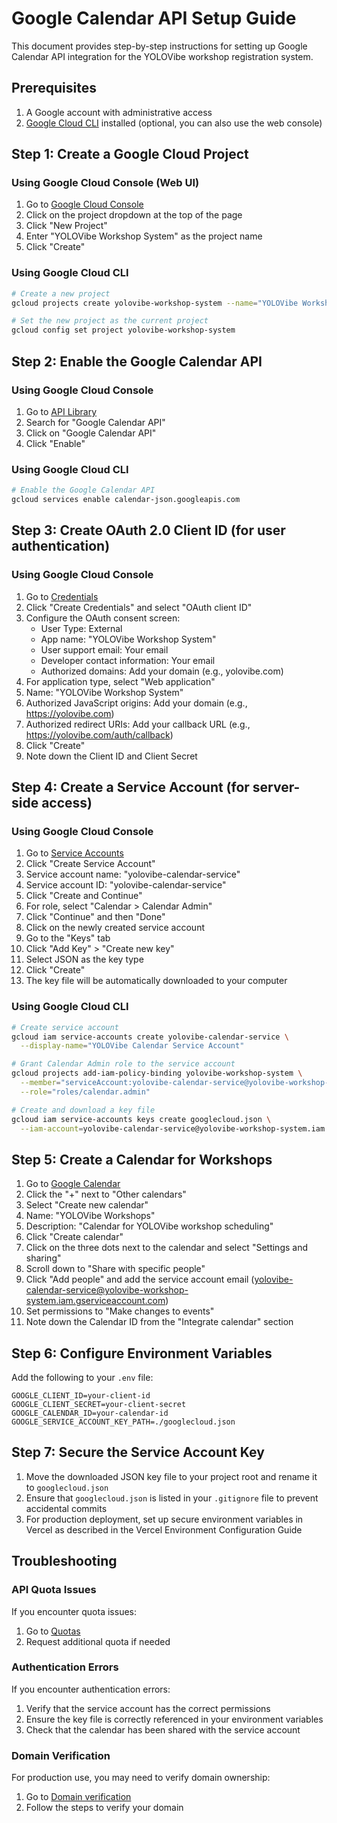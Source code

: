 # Google Calendar API Setup Guide

This document provides step-by-step instructions for setting up Google Calendar API integration for the YOLOVibe workshop registration system.

## Prerequisites

1. A Google account with administrative access
2. [Google Cloud CLI](https://cloud.google.com/sdk/docs/install) installed (optional, you can also use the web console)

## Step 1: Create a Google Cloud Project

### Using Google Cloud Console (Web UI)

1. Go to [Google Cloud Console](https://console.cloud.google.com/)
2. Click on the project dropdown at the top of the page
3. Click "New Project"
4. Enter "YOLOVibe Workshop System" as the project name
5. Click "Create"

### Using Google Cloud CLI

```bash
# Create a new project
gcloud projects create yolovibe-workshop-system --name="YOLOVibe Workshop System"

# Set the new project as the current project
gcloud config set project yolovibe-workshop-system
```

## Step 2: Enable the Google Calendar API

### Using Google Cloud Console

1. Go to [API Library](https://console.cloud.google.com/apis/library)
2. Search for "Google Calendar API"
3. Click on "Google Calendar API"
4. Click "Enable"

### Using Google Cloud CLI

```bash
# Enable the Google Calendar API
gcloud services enable calendar-json.googleapis.com
```

## Step 3: Create OAuth 2.0 Client ID (for user authentication)

### Using Google Cloud Console

1. Go to [Credentials](https://console.cloud.google.com/apis/credentials)
2. Click "Create Credentials" and select "OAuth client ID"
3. Configure the OAuth consent screen:
   - User Type: External
   - App name: "YOLOVibe Workshop System"
   - User support email: Your email
   - Developer contact information: Your email
   - Authorized domains: Add your domain (e.g., yolovibe.com)
4. For application type, select "Web application"
5. Name: "YOLOVibe Workshop System"
6. Authorized JavaScript origins: Add your domain (e.g., https://yolovibe.com)
7. Authorized redirect URIs: Add your callback URL (e.g., https://yolovibe.com/auth/callback)
8. Click "Create"
9. Note down the Client ID and Client Secret

## Step 4: Create a Service Account (for server-side access)

### Using Google Cloud Console

1. Go to [Service Accounts](https://console.cloud.google.com/iam-admin/serviceaccounts)
2. Click "Create Service Account"
3. Service account name: "yolovibe-calendar-service"
4. Service account ID: "yolovibe-calendar-service"
5. Click "Create and Continue"
6. For role, select "Calendar > Calendar Admin"
7. Click "Continue" and then "Done"
8. Click on the newly created service account
9. Go to the "Keys" tab
10. Click "Add Key" > "Create new key"
11. Select JSON as the key type
12. Click "Create"
13. The key file will be automatically downloaded to your computer

### Using Google Cloud CLI

```bash
# Create service account
gcloud iam service-accounts create yolovibe-calendar-service \
  --display-name="YOLOVibe Calendar Service Account"

# Grant Calendar Admin role to the service account
gcloud projects add-iam-policy-binding yolovibe-workshop-system \
  --member="serviceAccount:yolovibe-calendar-service@yolovibe-workshop-system.iam.gserviceaccount.com" \
  --role="roles/calendar.admin"

# Create and download a key file
gcloud iam service-accounts keys create googlecloud.json \
  --iam-account=yolovibe-calendar-service@yolovibe-workshop-system.iam.gserviceaccount.com
```

## Step 5: Create a Calendar for Workshops

1. Go to [Google Calendar](https://calendar.google.com/)
2. Click the "+" next to "Other calendars"
3. Select "Create new calendar"
4. Name: "YOLOVibe Workshops"
5. Description: "Calendar for YOLOVibe workshop scheduling"
6. Click "Create calendar"
7. Click on the three dots next to the calendar and select "Settings and sharing"
8. Scroll down to "Share with specific people"
9. Click "Add people" and add the service account email (yolovibe-calendar-service@yolovibe-workshop-system.iam.gserviceaccount.com)
10. Set permissions to "Make changes to events"
11. Note down the Calendar ID from the "Integrate calendar" section

## Step 6: Configure Environment Variables

Add the following to your `.env` file:

```
GOOGLE_CLIENT_ID=your-client-id
GOOGLE_CLIENT_SECRET=your-client-secret
GOOGLE_CALENDAR_ID=your-calendar-id
GOOGLE_SERVICE_ACCOUNT_KEY_PATH=./googlecloud.json
```

## Step 7: Secure the Service Account Key

1. Move the downloaded JSON key file to your project root and rename it to `googlecloud.json`
2. Ensure that `googlecloud.json` is listed in your `.gitignore` file to prevent accidental commits
3. For production deployment, set up secure environment variables in Vercel as described in the Vercel Environment Configuration Guide

## Troubleshooting

### API Quota Issues

If you encounter quota issues:
1. Go to [Quotas](https://console.cloud.google.com/apis/api/calendar-json.googleapis.com/quotas)
2. Request additional quota if needed

### Authentication Errors

If you encounter authentication errors:
1. Verify that the service account has the correct permissions
2. Ensure the key file is correctly referenced in your environment variables
3. Check that the calendar has been shared with the service account

### Domain Verification

For production use, you may need to verify domain ownership:
1. Go to [Domain verification](https://console.cloud.google.com/apis/credentials/domainverification)
2. Follow the steps to verify your domain
